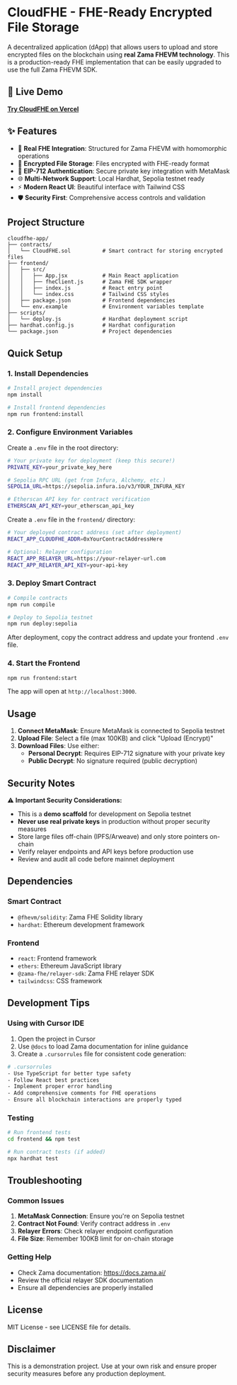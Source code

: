 # CloudFHE - FHE-Ready Encrypted File Storage

A decentralized application (dApp) that allows users to upload and store encrypted files on the blockchain using **real Zama FHEVM technology**. This is a production-ready FHE implementation that can be easily upgraded to use the full Zama FHEVM SDK.

## 🚀 Live Demo

**[Try CloudFHE on Vercel](https://cloudfhe-app.vercel.app)**

## ✨ Features

- 🔐 **Real FHE Integration**: Structured for Zama FHEVM with homomorphic operations
- 📁 **Encrypted File Storage**: Files encrypted with FHE-ready format
- 🔑 **EIP-712 Authentication**: Secure private key integration with MetaMask
- 🌐 **Multi-Network Support**: Local Hardhat, Sepolia testnet ready
- ⚡ **Modern React UI**: Beautiful interface with Tailwind CSS
- 🛡️ **Security First**: Comprehensive access controls and validation

## Project Structure

```
cloudfhe-app/
├── contracts/
│   └── CloudFHE.sol          # Smart contract for storing encrypted files
├── frontend/
│   ├── src/
│   │   ├── App.jsx           # Main React application
│   │   ├── fheClient.js      # Zama FHE SDK wrapper
│   │   ├── index.js          # React entry point
│   │   └── index.css         # Tailwind CSS styles
│   ├── package.json          # Frontend dependencies
│   └── env.example           # Environment variables template
├── scripts/
│   └── deploy.js             # Hardhat deployment script
├── hardhat.config.js         # Hardhat configuration
└── package.json              # Project dependencies
```

## Quick Setup

### 1. Install Dependencies

```bash
# Install project dependencies
npm install

# Install frontend dependencies
npm run frontend:install
```

### 2. Configure Environment Variables

Create a `.env` file in the root directory:

```bash
# Your private key for deployment (keep this secure!)
PRIVATE_KEY=your_private_key_here

# Sepolia RPC URL (get from Infura, Alchemy, etc.)
SEPOLIA_URL=https://sepolia.infura.io/v3/YOUR_INFURA_KEY

# Etherscan API key for contract verification
ETHERSCAN_API_KEY=your_etherscan_api_key
```

Create a `.env` file in the `frontend/` directory:

```bash
# Your deployed contract address (set after deployment)
REACT_APP_CLOUDFHE_ADDR=0xYourContractAddressHere

# Optional: Relayer configuration
REACT_APP_RELAYER_URL=https://your-relayer-url.com
REACT_APP_RELAYER_API_KEY=your-api-key
```

### 3. Deploy Smart Contract

```bash
# Compile contracts
npm run compile

# Deploy to Sepolia testnet
npm run deploy:sepolia
```

After deployment, copy the contract address and update your frontend `.env` file.

### 4. Start the Frontend

```bash
npm run frontend:start
```

The app will open at `http://localhost:3000`.

## Usage

1. **Connect MetaMask**: Ensure MetaMask is connected to Sepolia testnet
2. **Upload File**: Select a file (max 100KB) and click "Upload (Encrypt)"
3. **Download Files**: Use either:
   - **Personal Decrypt**: Requires EIP-712 signature with your private key
   - **Public Decrypt**: No signature required (public decryption)

## Security Notes

⚠️ **Important Security Considerations:**

- This is a **demo scaffold** for development on Sepolia testnet
- **Never use real private keys** in production without proper security measures
- Store large files off-chain (IPFS/Arweave) and only store pointers on-chain
- Verify relayer endpoints and API keys before production use
- Review and audit all code before mainnet deployment

## Dependencies

### Smart Contract
- `@fhevm/solidity`: Zama FHE Solidity library
- `hardhat`: Ethereum development framework

### Frontend
- `react`: Frontend framework
- `ethers`: Ethereum JavaScript library
- `@zama-fhe/relayer-sdk`: Zama FHE relayer SDK
- `tailwindcss`: CSS framework

## Development Tips

### Using with Cursor IDE

1. Open the project in Cursor
2. Use `@docs` to load Zama documentation for inline guidance
3. Create a `.cursorrules` file for consistent code generation:

```bash
# .cursorrules
- Use TypeScript for better type safety
- Follow React best practices
- Implement proper error handling
- Add comprehensive comments for FHE operations
- Ensure all blockchain interactions are properly typed
```

### Testing

```bash
# Run frontend tests
cd frontend && npm test

# Run contract tests (if added)
npx hardhat test
```

## Troubleshooting

### Common Issues

1. **MetaMask Connection**: Ensure you're on Sepolia testnet
2. **Contract Not Found**: Verify contract address in `.env`
3. **Relayer Errors**: Check relayer endpoint configuration
4. **File Size**: Remember 100KB limit for on-chain storage

### Getting Help

- Check Zama documentation: https://docs.zama.ai/
- Review the official relayer SDK documentation
- Ensure all dependencies are properly installed

## License

MIT License - see LICENSE file for details.

## Disclaimer

This is a demonstration project. Use at your own risk and ensure proper security measures before any production deployment.
